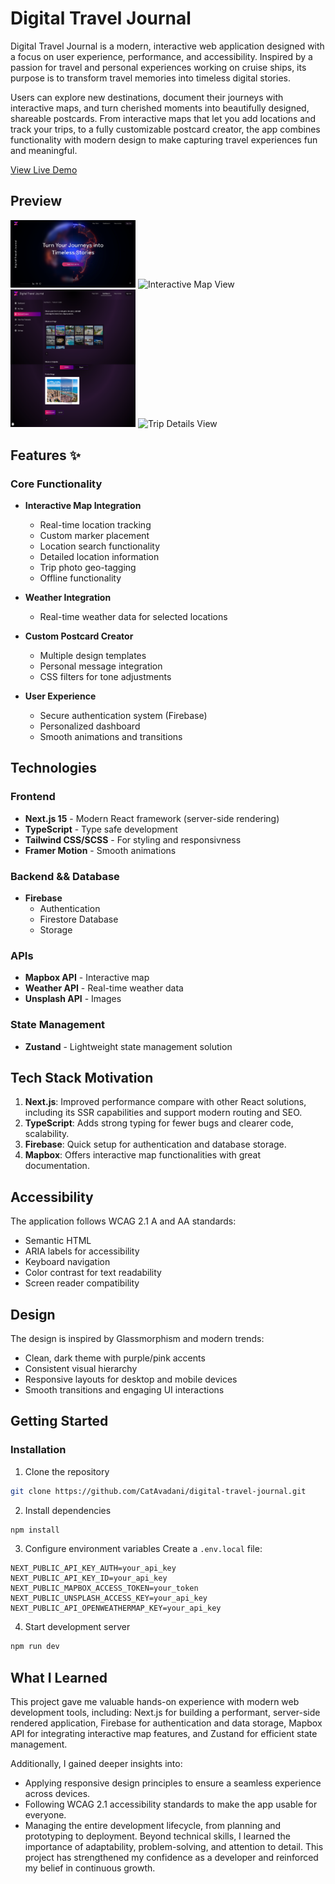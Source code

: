 # Digital Travel Journal

Digital Travel Journal is a modern, interactive web application designed with a focus on user experience, performance, and accessibility. Inspired by a passion for travel and personal experiences working on cruise ships, its purpose is to transform travel memories into timeless digital stories.

Users can explore new destinations, document their journeys with interactive maps, and turn cherished moments into beautifully designed, shareable postcards. From interactive maps that let you add locations and track your trips, to a fully customizable postcard creator, the app combines functionality with modern design to make capturing travel experiences fun and meaningful. 

<a href="https://digital-travel-journal-wnb8.vercel.app/" target="_blank">View Live Demo</a>

## Preview

<div align="left">
  <img src="public/landing-page.png" alt="Landing page with 3D globe" width="200"/>
    <img src="public/map-view.png" alt="Interactive Map View" width="200"/>
</div>
<div align="left">
  <img src="public/postcard-creator.png" alt="Postcard Creator" width="200" height="220"/>
  <img src="public/trip-details.png" alt="Trip Details View" width="200" height="220"/>
</div>

## Features ✨

### Core Functionality

- **Interactive Map Integration**

  - Real-time location tracking
  - Custom marker placement
  - Location search functionality
  - Detailed location information 
  - Trip photo geo-tagging
  - Offline functionality

- **Weather Integration**
  
  - Real-time weather data for selected locations

- **Custom Postcard Creator**

  - Multiple design templates
  - Personal message integration
  - CSS filters for tone adjustments

- **User Experience**
  
  - Secure authentication system (Firebase)
  - Personalized dashboard
  - Smooth animations and transitions

## Technologies

### Frontend
  
- **Next.js 15** - Modern React framework (server-side rendering)
- **TypeScript** - Type safe development
- **Tailwind CSS/SCSS** - For styling and responsivness
- **Framer Motion** - Smooth animations

### Backend && Database
  
- **Firebase**
  - Authentication
  - Firestore Database
  - Storage
    
### APIs

- **Mapbox API** - Interactive map
- **Weather API** - Real-time weather data
- **Unsplash API** - Images
  
### State Management
  
- **Zustand** - Lightweight state management solution

## Tech Stack Motivation

1. **Next.js**: Improved performance compare with other React solutions, including its SSR capabilities and support modern routing and SEO.
2. **TypeScript**: Adds strong typing for fewer bugs and clearer code, scalability.
3. **Firebase**: Quick setup for authentication and database storage.
4. **Mapbox**: Offers interactive map functionalities with great documentation.

## Accessibility

The application follows WCAG 2.1 A and AA standards:

  - Semantic HTML 
  - ARIA labels for accessibility
  - Keyboard navigation 
  - Color contrast for text readability
  - Screen reader compatibility

## Design

The design is inspired by Glassmorphism and modern trends:

 - Clean, dark theme with purple/pink accents
 - Consistent visual hierarchy
 - Responsive layouts for desktop and mobile devices
 - Smooth transitions and engaging UI interactions

## Getting Started

### Installation

1. Clone the repository

```bash
git clone https://github.com/CatAvadani/digital-travel-journal.git
```

2. Install dependencies

```bash
npm install
```

3. Configure environment variables
   Create a `.env.local` file:

```env
NEXT_PUBLIC_API_KEY_AUTH=your_api_key
NEXT_PUBLIC_API_KEY_ID=your_api_key
NEXT_PUBLIC_MAPBOX_ACCESS_TOKEN=your_token
NEXT_PUBLIC_UNSPLASH_ACCESS_KEY=your_api_key
NEXT_PUBLIC_API_OPENWEATHERMAP_KEY=your_api_key
```

4. Start development server

```bash
npm run dev
```

## What I Learned

This project gave me valuable hands-on experience with modern web development tools, including: Next.js for building a performant, server-side rendered application,
Firebase for authentication and data storage, Mapbox API for integrating interactive map features, and Zustand for efficient state management.

Additionally, I gained deeper insights into:
 - Applying responsive design principles to ensure a seamless experience across devices.
 - Following WCAG 2.1 accessibility standards to make the app usable for everyone.
 - Managing the entire development lifecycle, from planning and prototyping to deployment.
Beyond technical skills, I learned the importance of adaptability, problem-solving, and attention to detail. This project has strengthened my confidence as a developer and reinforced my belief in continuous growth.


